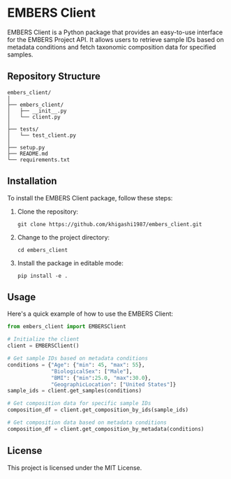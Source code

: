 # EMBERS Client

EMBERS Client is a Python package that provides an easy-to-use interface for the EMBERS Project API. It allows users to retrieve sample IDs based on metadata conditions and fetch taxonomic composition data for specified samples.

## Repository Structure

```
embers_client/
│
├── embers_client/
│   ├── __init__.py
│   └── client.py
│
├── tests/
│   └── test_client.py
│
├── setup.py
├── README.md
└── requirements.txt
```

## Installation

To install the EMBERS Client package, follow these steps:

1. Clone the repository:
   ```
   git clone https://github.com/khigashi1987/embers_client.git
   ```

2. Change to the project directory:
   ```
   cd embers_client
   ```

3. Install the package in editable mode:
   ```
   pip install -e .
   ```

## Usage

Here's a quick example of how to use the EMBERS Client:

```python
from embers_client import EMBERSClient

# Initialize the client
client = EMBERSClient()

# Get sample IDs based on metadata conditions
conditions = {"Age": {"min": 45, "max": 55},
              "BiologicalSex": ["Male"],
              "BMI": {"min":25.0, "max":30.0},
              "GeographicLocation": ["United States"]}
sample_ids = client.get_samples(conditions)

# Get composition data for specific sample IDs
composition_df = client.get_composition_by_ids(sample_ids)

# Get composition data based on metadata conditions
composition_df = client.get_composition_by_metadata(conditions)
```

## License

This project is licensed under the MIT License.
